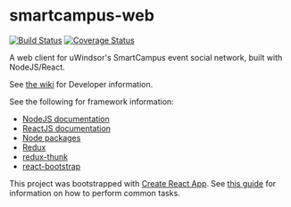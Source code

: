 # smartcampus-web

[![Build Status](https://travis-ci.org/SmartCampusUWindsor/smartcampus-web.svg?branch=master)](https://travis-ci.org/SmartCampusUWindsor/smartcampus-web)
[![Coverage Status](https://coveralls.io/repos/github/SmartCampusUWindsor/smartcampus-web/badge.svg)](https://coveralls.io/github/SmartCampusUWindsor/smartcampus-web)

A web client for uWindsor's SmartCampus event social network, built with NodeJS/React.

See [the wiki](https://github.com/SmartCampusUWindsor/smartcampus-web/wiki/) for Developer information.

See the following for framework information:
* [NodeJS documentation](https://nodejs.org/dist/latest-v8.x/docs/api/)
* [ReactJS documentation](https://reactjs.org/docs)
* [Node packages](https://www.npmjs.com/)
* [Redux](https://redux.js.org/)
* [redux-thunk](https://www.npmjs.com/package/redux-thunk)
* [react-bootstrap](https://react-bootstrap.github.io/)

This project was bootstrapped with [Create React App](https://github.com/facebookincubator/create-react-app). See [this guide](https://github.com/facebook/create-react-app/blob/cb1608b3e02e0eef5fd350f6e4cf5ce32bdfc215/packages/react-scripts/template/README.md) for information on how to perform common tasks.
